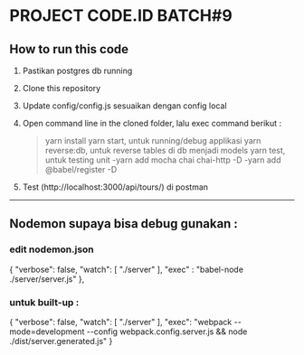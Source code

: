 # PROJECT CODE.ID BATCH#9


##  How to run this code
1. Pastikan postgres db running
2. Clone this repository
3. Update config/config.js sesuaikan dengan config local 
4. Open command line in the cloned folder, lalu exec command berikut :
   > yarn install
   > yarn start, untuk running/debug applikasi
   > yarn reverse:db, untuk reverse tables di db menjadi models
   > yarn test, untuk testing unit 
     -yarn add mocha chai chai-http -D
     -yarn add @babel/register -D
   
5. Test (http://localhost:3000/api/tours/) di postman
   
---- 

## Nodemon supaya bisa debug gunakan : 
### edit nodemon.json
{
    "verbose": false,
    "watch": [
      "./server"
    ],
    "exec" : "babel-node ./server/server.js"
},

### untuk built-up : 

{
    "verbose": false,
    "watch": [
      "./server"
    ],
    "exec": "webpack --mode=development --config webpack.config.server.js && node ./dist/server.generated.js"
}
